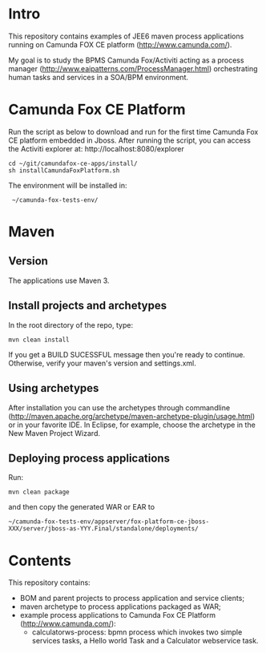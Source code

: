 # Intro

This repository contains examples of JEE6 maven process applications running on Camunda FOX CE platform (http://www.camunda.com/).

My goal is to study the BPMS Camunda Fox/Activiti acting as a process manager (http://www.eaipatterns.com/ProcessManager.html) orchestrating human tasks and services in a SOA/BPM environment.

# Camunda Fox CE Platform

Run the script as below to download and run for the first time Camunda Fox CE platform embedded in Jboss.
After running the script, you can access the Activiti explorer at: http://localhost:8080/explorer

	cd ~/git/camundafox-ce-apps/install/
	sh installCamundaFoxPlatform.sh

The environment will be installed in:

	 ~/camunda-fox-tests-env/

# Maven 

## Version

The applications use Maven 3.

## Install projects and archetypes

In the root directory of the repo, type:

	mvn clean install

If you get a BUILD SUCESSFUL message then you're ready to continue.
Otherwise, verify your maven's version and settings.xml.

## Using archetypes
After installation you can use the archetypes through commandline (http://maven.apache.org/archetype/maven-archetype-plugin/usage.html) or in your favorite IDE.
In Eclipse, for example, choose the archetype in the New Maven Project Wizard.


## Deploying process applications
Run:

	mvn clean package 
and then copy the generated WAR or EAR to 

	~/camunda-fox-tests-env/appserver/fox-platform-ce-jboss-XXX/server/jboss-as-YYY.Final/standalone/deployments/

# Contents
This repository contains:
- BOM and parent projects to process application and service clients;
- maven archetype to process applications packaged as WAR;
- example process applications to Camunda Fox CE Platform (http://www.camunda.com/):
	- calculatorws-process:  bpmn process which invokes two simple services tasks, a Hello world Task and a Calculator webservice task.
